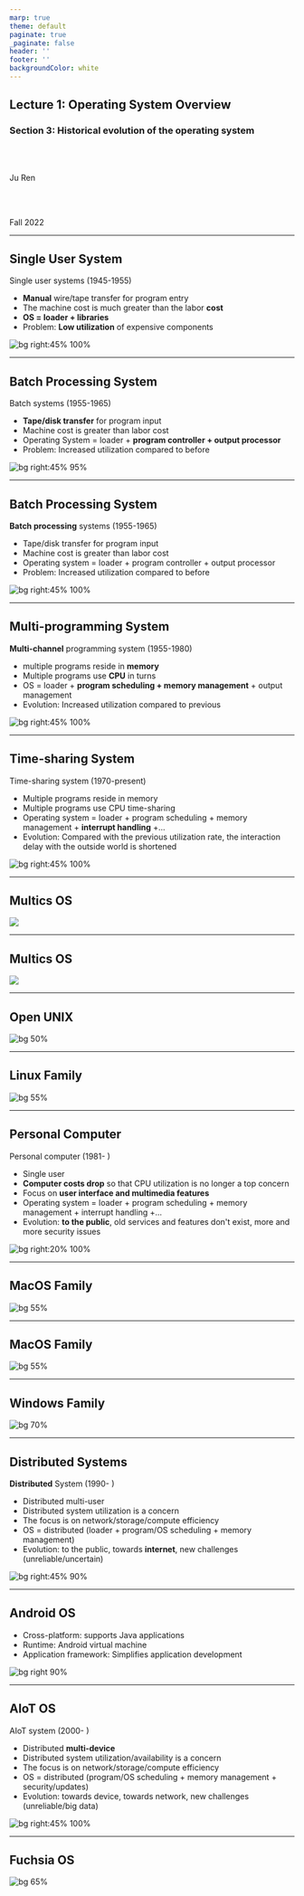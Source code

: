 ```yaml
---
marp: true
theme: default
paginate: true
_paginate: false
header: ''
footer: ''
backgroundColor: white
---
```


<!-- theme: gaia -->
<!-- page_number: true -->
<!-- _class: lead -->

## Lecture 1: Operating System Overview

### Section 3: Historical evolution of the operating system

<br>
<br>

Ju Ren

<br>
<br>

Fall 2022

---
<style scoped>
{
  font-size: 29px
}
</style>
## Single User System

Single user systems (1945-1955)

- **Manual** wire/tape transfer for program entry
- The machine cost is much greater than the labor **cost**
- **OS = loader + libraries**
- Problem: **Low utilization** of expensive components

![bg right:45% 100%](./figs/history-single-user-system.png)

---
<style scoped>
{
  font-size: 29px
}
</style>
## Batch Processing System

Batch systems (1955-1965)

- **Tape/disk transfer** for program input
- Machine cost is greater than labor cost
- Operating System = loader + **program controller + output processor**
- Problem: Increased utilization compared to before

![bg right:45% 95%](./figs/history-batch-processing.png)

---
<style scoped>
{
  font-size: 29px
}
</style>
## Batch Processing System

**Batch processing** systems (1955-1965)

- Tape/disk transfer for program input
- Machine cost is greater than labor cost
- Operating system = loader + program controller + output processor
- Problem: Increased utilization compared to before

![bg right:45% 100%](./figs/history-batch-process-graph.png)

---

## Multi-programming System
<style scoped>
{
  font-size: 29px
}
</style>
**Multi-channel** programming system (1955-1980)

- multiple programs reside in **memory**
- Multiple programs use **CPU** in turns
- OS = loader + **program scheduling + memory management** + output management
- Evolution: Increased utilization compared to previous

![bg right:45% 100%](./figs/history-multiprogramming.png)

---
<style scoped>
{
  font-size: 29px
}
</style>
## Time-sharing System

Time-sharing system (1970-present)
- Multiple programs reside in memory
- Multiple programs use CPU time-sharing
- Operating system = loader + program scheduling + memory management + **interrupt handling** +...
- Evolution: Compared with the previous utilization rate, the interaction delay with the outside world is shortened

![bg right:45% 100%](./figs/history-timesharing.png)

---
## Multics OS

![](./figs/history-multics.png)

---
## Multics OS

![](./figs/multics-intro.png)

---
## Open UNIX

![bg 50%](./figs/unix-family.png)


---
## Linux Family

![bg 55%](./figs/linux-family.png)

---
## Personal Computer

Personal computer (1981- )
- Single user
- **Computer costs drop** so that CPU utilization is no longer a top concern
- Focus on **user interface and multimedia features**
- Operating system = loader + program scheduling + memory management + interrupt handling +...
- Evolution: **to the public**, old services and features don't exist, more and more security issues

![bg right:20% 100%](./figs/history-pc.png)

---
## MacOS Family

![bg 55%](./figs/macos-family.png)

---
## MacOS Family

![bg 55%](./figs/macos-family-history.png)

---
## Windows Family

![bg 70%](./figs/windows-family.png)

---
<style scoped>
{
  font-size: 28px
}
</style>
## Distributed Systems

**Distributed** System (1990- )
- Distributed multi-user
- Distributed system utilization is a concern
- The focus is on network/storage/compute efficiency
- OS = distributed (loader + program/OS scheduling + memory management)
- Evolution: to the public, towards **internet**, new challenges (unreliable/uncertain)

![bg right:45% 90%](./figs/history-ds.png)

---
## Android OS
- Cross-platform: supports Java applications
- Runtime: Android virtual machine
- Application framework: Simplifies application development


![bg right 90%](./figs/android-system-architecture.png)

---
<style scoped>
{
  font-size: 28px
}
</style>
## AIoT OS

AIoT system (2000- )
- Distributed **multi-device**
- Distributed system utilization/availability is a concern
- The focus is on network/storage/compute efficiency
- OS = distributed (program/OS scheduling + memory management + security/updates)
- Evolution: towards device, towards network, new challenges (unreliable/big data)


![bg right:45% 100%](./figs/history-aiot.png)

---
## Fuchsia OS

![bg 65%](./figs/fuchsia-os-intro.png)